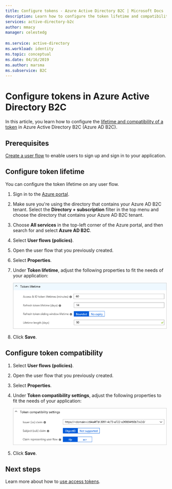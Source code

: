 ```yaml
---
title: Configure tokens - Azure Active Directory B2C | Microsoft Docs
description: Learn how to configure the token lifetime and compatibility settings in Azure Active Directory B2C.
services: active-directory-b2c
author: mmacy
manager: celestedg

ms.service: active-directory
ms.workload: identity
ms.topic: conceptual
ms.date: 04/16/2019
ms.author: marsma
ms.subservice: B2C
---
```


# Configure tokens in Azure Active Directory B2C

In this article, you learn how to configure the [lifetime and compatibility of a token](active-directory-b2c-reference-tokens.md) in Azure Active Directory B2C (Azure AD B2C).

## Prerequisites

[Create a user flow](tutorial-create-user-flows.md) to enable users to sign up and sign in to your application.

## Configure token lifetime

You can configure the token lifetime on any user flow.

1. Sign in to the [Azure portal](https://portal.azure.com).
2. Make sure you're using the directory that contains your Azure AD B2C tenant. Select the **Directory + subscription** filter in the top menu and choose the directory that contains your Azure AD B2C tenant.
3. Choose **All services** in the top-left corner of the Azure portal, and then search for and select **Azure AD B2C**.
4. Select **User flows (policies)**.
5. Open the user flow that you previously created.
6. Select **Properties**.
7. Under **Token lifetime**, adjust the following properties to fit the needs of your application:

    ![Token lifetime property settings in the Azure portal](./media/configure-tokens/token-lifetime.png)

8. Click **Save**.

## Configure token compatibility

1. Select **User flows (policies)**.
2. Open the user flow that you previously created.
3. Select **Properties**.
4. Under **Token compatibility settings**, adjust the following properties to fit the needs of your application:

    ![Token compatibility property settings in the Azure portal](./media/configure-tokens/token-compatibility.png)

5. Click **Save**.

## Next steps

Learn more about how to [use access tokens](active-directory-b2c-access-tokens.md).



